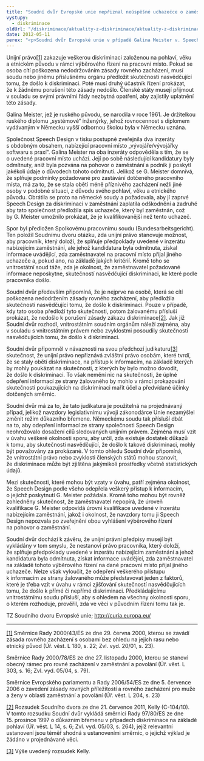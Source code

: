 ```yaml
---
title: "Soudní dvůr Evropské unie nepřiznal neúspěšné uchazečce o zaměstnání právo na přístup k informacím od zaměstnavatele nasvědčujících diskriminaci"
vystupy:
  - diskriminace
oldUrl: "/diskriminace/aktuality-z-diskriminace/aktuality-z-diskriminace-2012/soudni-dvur-evropske-unie-nepriznal-neuspesne-uchazecce-o-zamestnani-pravo-na-pristup/"
date: 2012-05-11
perex: "<p>Soudní dvůr Evropské unie v případě Galina Meister v. Speech Design Carrier Systems GmbH rozhodl, že unijní právní předpisy nevyžadují, aby zaměstnavatel, který čelí obvinění z diskriminace ze strany neúspěšného uchazeče o pracovní místo, poskytl tomuto neúspěšnému uchazeči informace o úspěšném kandidátovi. Odmítnutí poskytnout jakékoliv informace však může představovat jeden z faktorů, které třeba zohlednit v rámci zjišťování skutečností nasvědčujících tomu, že došlo k diskriminaci.  </p>"
---
```


<!-- imported from the old website -->

<p class="align-blok">Unijní právo<a href="typo3/#_ftn1" name="_ftnref1">[1]</a> zakazuje veškerou diskriminaci založenou na pohlaví, věku a etnickém původu v rámci výběrového řízení na pracovní místo. Pokud se osoba cítí poškozena nedodržováním zásady rovného zacházení, musí soudu nebo jinému příslušnému orgánu předložit skutečnosti nasvědčující tomu, že došlo k diskriminaci. Poté musí druhý účastník řízení prokázat, že k žádnému porušení této zásady nedošlo. Členské státy musejí přijmout v souladu se svými právními řády nezbytná opatření, aby zajistily uplatnění této zásady. </p><p class="align-blok">Galina Meister, jež je ruského původu, se narodila v roce 1961. Je držitelkou ruského diplomu „systémové“ inženýrky, jehož rovnocennost s diplomem vydávaným v Německu vyšší odbornou školou byla v Německu uznána.</p><p class="align-blok">Společnost Speech Design v tisku postupně zveřejnila dva inzeráty s obdobným obsahem, nabízející pracovní místo „vývojáře/vývojářky softwaru s praxí“. Galina Meister na oba inzeráty odpověděla s tím, že se o uvedené pracovní místo uchází. Její po sobě následující kandidatury byly odmítnuty, aniž byla pozvána na pohovor o zaměstnání a podnik jí poskytl jakékoli údaje o důvodech tohoto odmítnutí. Jelikož se G. Meister domnívá, že splňuje podmínky požadované pro zastávání dotčeného pracovního místa, má za to, že se stala obětí méně příznivého zacházení nežli jiné osoby v podobné situaci, z důvodu svého pohlaví, věku a etnického původu. Obrátila se proto na německé soudy a požadovala, aby jí zaprvé Speech Design za diskriminaci v zaměstnání zaplatila odškodnění a zadruhé aby tato společnost předložila spis uchazeče, který byl zaměstnán, což by G. Meister umožnilo prokázat, že je kvalifikovanější než tento uchazeč. </p><p class="align-blok">Spor byl předložen Spolkovému pracovnímu soudu (Bundesarbeitsgericht). Ten položil Soudnímu dvoru otázku, zda unijní právo stanovuje možnost, aby pracovník, který doloží, že splňuje předpoklady uvedené v inzerátu nabízejícím zaměstnání, ale jehož kandidatura byla odmítnuta, získal informace uvádějící, zda zaměstnavatel na pracovní místo přijal jiného uchazeče a, pokud ano, na základě jakých kritérií. Kromě toho se vnitrostátní soud táže, zda je okolnost, že zaměstnavatel požadované informace neposkytne, skutečností nasvědčující diskriminaci, ke které podle pracovníka došlo. </p><p class="align-blok">Soudní dvůr především připomíná, že je nejprve na osobě, která se cítí poškozena nedodržením zásady rovného zacházení, aby předložila skutečnosti nasvědčující tomu, že došlo k diskriminaci. Pouze v případě, kdy tato osoba předloží tyto skutečnosti, potom žalovanému přísluší prokázat, že nedošlo k porušení zásady zákazu diskriminace<a href="typo3/#_ftn2" name="_ftnref2">[2]</a>. Jak již Soudní dvůr rozhodl, vnitrostátním soudním orgánům náleží zejména, aby v souladu s vnitrostátním právem nebo zvyklostmi posoudily skutečnosti nasvědčujících tomu, že došlo k diskriminaci. </p><p class="align-blok">Soudní dvůr připomněl v návaznosti na svou předchozí judikaturu<a href="typo3/#_ftn3" name="_ftnref3">[3]</a> skutečnost, že unijní právo nepřiznává zvláštní právo osobám, které tvrdí, že se staly obětí diskriminace, na přístup k informacím, na základě kterých by mohly poukázat na skutečnosti, z kterých by bylo možno dovodit, že došlo k diskriminaci. To však nemění nic na skutečnosti, že úplné odepření informací ze strany žalovaného by mohlo v rámci prokazování skutečností poukazujících na diskriminaci mařit účel a předvídané účinky dotčených směrnic. </p><p class="align-blok">Soudní dvůr má za to, že tato judikatura je použitelná na projednávaný případ, jelikož navzdory legislativnímu vývoji zákonodárce Unie nezamýšlel změnit režim důkazního břemene. Německému soudu tak přísluší dbát na to, aby odepření informací ze strany společnosti Speech Design neohrožovalo dosažení cílů sledovaných unijním právem. Zejména musí vzít v úvahu veškeré okolnosti sporu, aby určil, zda existuje dostatek důkazů k tomu, aby skutečnosti nasvědčující, že došlo k takové diskriminaci, mohly být považovány za prokázané. V tomto ohledu Soudní dvůr připomíná, že vnitrostátní právo nebo zvyklosti členských států mohou stanovit, že diskriminace může být zjištěna jakýmikoli prostředky včetně statistických údajů. </p><p class="align-blok">Mezi skutečnosti, které mohou být vzaty v úvahu, patří zejména okolnost, že Speech Design podle všeho odepřela veškerý přístup k informacím, o jejichž poskytnutí G. Meister požádala. Kromě toho mohou být rovněž zohledněny skutečnost, že zaměstnavatel nepopírá, že úroveň kvalifikace G. Meister odpovídá úrovni kvalifikace uvedené v inzerátu nabízejícím zaměstnání, jakož i okolnost, že navzdory tomu ji Speech Design nepozvala po zveřejnění obou vyhlášení výběrového řízení na pohovor o zaměstnání. </p><p class="align-blok">Soudní dvůr dochází k závěru, že unijní právní předpisy musejí být vykládány v tom smyslu, že nestanoví právo pracovníka, který doloží, že splňuje předpoklady uvedené v inzerátu nabízejícím zaměstnání a jehož kandidatura byla odmítnuta, získat informace uvádějící, zda zaměstnavatel na základě tohoto výběrového řízení na dané pracovní místo přijal jiného uchazeče. Nelze však vyloučit, že odepření veškerého přístupu k informacím ze strany žalovaného může představovat jeden z faktorů, které je třeba vzít v úvahu v rámci zjišťování skutečností nasvědčujících tomu, že došlo k přímé či nepřímé diskriminaci. Předkládajícímu vnitrostátnímu soudu přísluší, aby s ohledem na všechny okolnosti sporu, o kterém rozhoduje, prověřil, zda ve věci v původním řízení tomu tak je. </p><p class="align-right">TZ Soudního dvoru Evropské unie; <a title="Otevření do nového okna" href="http://curia.europa.eu/" class="-" target="_blank">http://curia.europa.eu/</a> </p><p></p><hr /><p></p><p class="align-blok"><a href="typo3/#_ftnref1" name="_ftn1">[1]</a> Směrnice Rady 2000/43/ES ze dne 29. června 2000, kterou se zavádí zásada rovného zacházení s osobami bez ohledu na jejich rasu nebo etnický původ (Úř. věst. L 180, s. 22; Zvl. vyd. 20/01, s. 23). </p><p class="align-blok">Směrnice Rady 2000/78/ES ze dne 27. listopadu 2000, kterou se stanoví obecný rámec pro rovné zacházení v zaměstnání a povolání (Úř. věst. L 303, s. 16; Zvl. vyd. 05/04, s. 79). </p><p class="align-blok">Směrnice Evropského parlamentu a Rady 2006/54/ES ze dne 5. července 2006 o zavedení zásady rovných příležitostí a rovného zacházení pro muže a ženy v oblasti zaměstnání a povolání (Úř. věst. L 204, s. 23)</p><p class="align-blok"><a href="typo3/#_ftnref2" name="_ftn2">[2]</a> Rozsudek Soudního dvora ze dne 21. července 2011, Kelly (C-104/10). V tomto rozsudku Soudní dvůr vykládá směrnici Rady 97/80/ES ze dne 15. prosince 1997 o důkazním břemenu v případech diskriminace na základě pohlaví (Úř. věst. L 14, s. 6; Zvl. vyd. 05/03, s. 264), jejíž relevantní ustanovení jsou téměř shodná s ustanoveními směrnic, o jejichž výklad je žádáno v projednávané věci.</p><p class="align-blok"><a href="typo3/#_ftnref3" name="_ftn3">[3]</a> Výše uvedený rozsudek Kelly.  </p>
